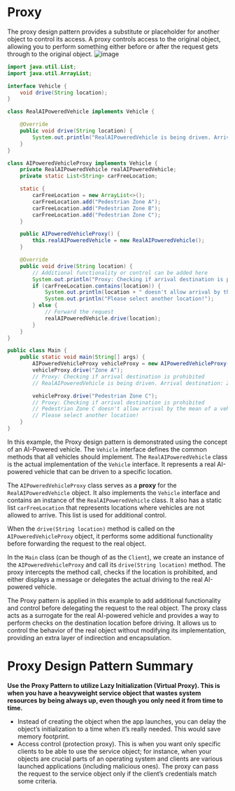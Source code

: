 # Proxy
The proxy design pattern provides a substitute or placeholder for another object to control its access. A proxy controls access to the original object, allowing you to perform something either before or after the request gets through to the original object.
![image](https://github.com/boushphong/Design-Patterns/assets/59940078/90aca64f-3129-4229-82e4-0223998ce4a7)

```java
import java.util.List;
import java.util.ArrayList;

interface Vehicle {
    void drive(String location);
}

class RealAIPoweredVehicle implements Vehicle {

    @Override
    public void drive(String location) {
        System.out.println("RealAIPoweredVehicle is being driven. Arrival destination: " + location);
    }
}

class AIPoweredVehicleProxy implements Vehicle {
    private RealAIPoweredVehicle realAIPoweredVehicle;
    private static List<String> carFreeLocation;

    static {
        carFreeLocation = new ArrayList<>();
        carFreeLocation.add("Pedestrian Zone A");
        carFreeLocation.add("Pedestrian Zone B");
        carFreeLocation.add("Pedestrian Zone C");
    }

    public AIPoweredVehicleProxy() {
        this.realAIPoweredVehicle = new RealAIPoweredVehicle();
    }

    @Override
    public void drive(String location) {
        // Additional functionality or control can be added here
        System.out.println("Proxy: Checking if arrival destination is prohibited");
        if (carFreeLocation.contains(location)) {
            System.out.println(location + " doesn't allow arrival by the mean of a vehicle");
            System.out.println("Please select another location!");
        } else {
            // Forward the request
            realAIPoweredVehicle.drive(location);
        }
    }
}

public class Main {
    public static void main(String[] args) {
        AIPoweredVehicleProxy vehicleProxy = new AIPoweredVehicleProxy();
        vehicleProxy.drive("Zone A");
        // Proxy: Checking if arrival destination is prohibited
        // RealAIPoweredVehicle is being driven. Arrival destination: Zone A

        vehicleProxy.drive("Pedestrian Zone C");
        // Proxy: Checking if arrival destination is prohibited
        // Pedestrian Zone C doesn't allow arrival by the mean of a vehicle
        // Please select another location!
    }
}
```

In this example, the Proxy design pattern is demonstrated using the concept of an AI-Powered vehicle.  The `Vehicle` interface defines the common methods that all vehicles should implement. The `RealAIPoweredVehicle` class is the actual implementation of the `Vehicle` interface. It represents a real AI-powered vehicle that can be driven to a specific location.

The `AIPoweredVehicleProxy` class serves as a **proxy** for the `RealAIPoweredVehicle` object. It also implements the `Vehicle` interface and contains an instance of the `RealAIPoweredVehicle` class. It also has a static list `carFreeLocation` that represents locations where vehicles are not allowed to arrive. This list is used for additional control.

When the `drive(String location)` method is called on the `AIPoweredVehicleProxy` object, it performs some additional functionality before forwarding the request to the real object.

In the `Main` class (can be though of as the `Client`), we create an instance of the `AIPoweredVehicleProxy` and call its `drive(String location)` method. The proxy intercepts the method call, checks if the location is prohibited, and either displays a message or delegates the actual driving to the real AI-powered vehicle.

The Proxy pattern is applied in this example to add additional functionality and control before delegating the request to the real object. The proxy class acts as a surrogate for the real AI-powered vehicle and provides a way to perform checks on the destination location before driving. It allows us to control the behavior of the real object without modifying its implementation, providing an extra layer of indirection and encapsulation.

# Proxy Design Pattern Summary

**Use the Proxy Pattern to utilize Lazy Initialization (Virtual Proxy). This is when you have a heavyweight service object that wastes system resources by being always up, even though you only need it from time to time.**
  - Instead of creating the object when the app launches, you can delay the object’s initialization to a time when it’s really needed. This would save memory footprint.
  - Access control (protection proxy). This is when you want only specific clients to be able to use the service object; for instance, when your objects are crucial parts of an operating system and clients are various launched applications (including malicious ones). The proxy can pass the request to the service object only if the client’s credentials match some criteria.
